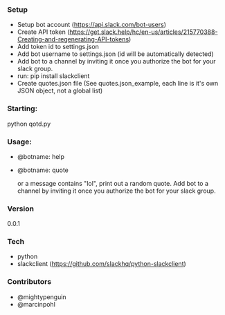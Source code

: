 ### Setup
* Setup bot account (https://api.slack.com/bot-users)
* Create API token (https://get.slack.help/hc/en-us/articles/215770388-Creating-and-regenerating-API-tokens)
* Add token id to settings.json
* Add bot username to settings.json (id will be automatically detected)
* Add bot to a channel by inviting it once you authorize the bot for your slack group.
* run: pip install slackclient
* Create quotes.json file (See quotes.json_example, each line is it's own JSON object, not a global list)

### Starting:
 python qotd.py

### Usage:
  * @botname: help
  * @botname: quote

      or a message contains "lol", print out a random quote.
Add bot to a channel by inviting it once you authorize the bot for your slack group.

### Version
0.0.1

### Tech

* python
* slackclient (https://github.com/slackhq/python-slackclient)

### Contributors
* @mightypenguin
* @marcinpohl

